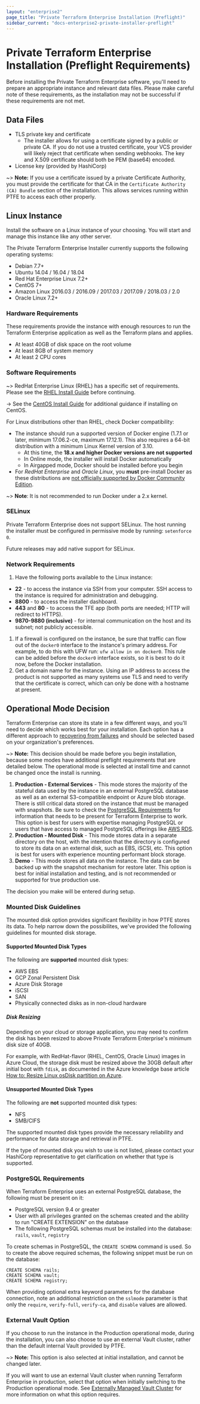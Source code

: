 ```yaml
---
layout: "enterprise2"
page_title: "Private Terraform Enterprise Installation (Preflight)"
sidebar_current: "docs-enterprise2-private-installer-preflight"
---
```


# Private Terraform Enterprise Installation (Preflight Requirements)

Before installing the Private Terraform Enterprise software, you'll need to prepare an appropriate instance and relevant data files. Please make careful note of these requirements, as the installation may not be successful if these requirements are not met.

## Data Files

* TLS private key and certificate
  * The installer allows for using a certificate signed by a public or private CA. If you do not use a trusted certificate, your VCS provider will likely reject that certificate when sending webhooks. The key and X.509 certificate should both be PEM (base64) encoded.
* License key (provided by HashiCorp)

~> **Note:** If you use a certificate issued by a private Certificate
   Authority, you must provide the certificate for that CA in the
   `Certificate Authority (CA) Bundle` section of the installation. This allows services
   running within PTFE to access each other properly.

## Linux Instance

Install the software on a Linux instance of your choosing.
You will start and manage this instance like any other server.

The Private Terraform Enterprise Installer currently supports the following
operating systems:

* Debian 7.7+
* Ubuntu 14.04 / 16.04 / 18.04
* Red Hat Enterprise Linux 7.2+
* CentOS 7+
* Amazon Linux 2016.03 / 2016.09 / 2017.03 / 2017.09 / 2018.03 / 2.0
* Oracle Linux 7.2+

### Hardware Requirements

These requirements provide the instance with enough resources to run the
Terraform Enterprise application as well as the Terraform plans and applies.

 * At least 40GB of disk space on the root volume
 * At least 8GB of system memory
 * At least 2 CPU cores

### Software Requirements

~> RedHat Enterprise Linux (RHEL) has a specific set of requirements. Please see the [RHEL Install Guide](./rhel-install-guide.html) before continuing.

-> See the [CentOS Install Guide](./centos-install-guide.html) for additional guidance if installing on CentOS.

For Linux distributions other than RHEL, check Docker compatibility:

  * The instance should run a supported version of Docker engine (1.7.1 or later, minimum 17.06.2-ce, maximum 17.12.1). This also requires a 64-bit distribution with a minimum Linux Kernel version of 3.10.
    * At this time, the **18.x and higher Docker versions are not supported**
    * In Online mode, the installer will install Docker automatically
    * In Airgapped mode, Docker should be installed before you begin
  * For _RedHat Enterprise_ and _Oracle Linux_, you **must** pre-install Docker as these distributions are [not officially supported by Docker Community Edition](https://docs.docker.com/engine/installation/#server).

~> **Note**: It is not recommended to run Docker under a 2.x kernel.

### SELinux

Private Terraform Enterprise does not support SELinux. The host running the installer must be configured in permissive mode by running: `setenforce 0`.

Future releases may add native support for SELinux.

### Network Requirements

1. Have the following ports available to the Linux instance:
  * **22** - to access the instance via SSH from your computer. SSH access to the instance is required for administration and debugging.
  * **8800** - to access the installer dashboard.
  * **443** and **80** - to access the TFE app (both ports are needed; HTTP will redirect to HTTPS).
  * **9870-9880 (inclusive)** - for internal communication on the host and its subnet; not publicly accessible.
1. If a firewall is configured on the instance, be sure that traffic can flow out of the `docker0` interface to the instance's primary address. For example, to do this with UFW run: `ufw allow in on docker0`. This rule can be added before the `docker0` interface exists, so it is best to do it now, before the Docker installation.
1. Get a domain name for the instance. Using an IP address to access the product is not supported as many systems use TLS and need to verify that the certificate is correct, which can only be done with a hostname at present.

## Operational Mode Decision

Terraform Enterprise can store its state in a few different ways, and you'll
need to decide which works best for your installation. Each option has a
different approach to
[recovering from failures](./reliability-availability.html#recovery-from-failures-1)
and should be selected based on your organization's preferences. 

~> **Note:** This decision should be made before you begin installation, because some modes have additional preflight requirements that are detailed below.
The operational mode is selected at install time and cannot be changed once the install is running.

1. **Production - External Services** - This mode stores the majority of the
   stateful data used by the instance in an external PostgreSQL database as
   well as an external S3-compatible endpoint or Azure blob storage. There is still critical data
   stored on the instance that must be managed with snapshots. Be sure to
   check the [PostgreSQL Requirements](#postgresql-requirements) for information that
   needs to be present for Terraform Enterprise to work. This option is best
   for users with expertise managing PostgreSQL or users that have access
   to managed PostgreSQL offerings like [AWS RDS](https://aws.amazon.com/rds/).
1. **Production - Mounted Disk** - This mode stores data in a separate
   directory on the host, with the intention that the directory is
   configured to store its data on an external disk, such as EBS, iSCSI,
   etc. This option is best for users with experience mounting performant
   block storage.
1. **Demo** - This mode stores all data on the instance. The data can be
   backed up with the snapshot mechanism for restore later. This option is best for initial
   installation and testing, and is not recommended or supported for true production use.

The decision you make will be entered during setup.

### Mounted Disk Guidelines

The mounted disk option provides significant flexibility in how PTFE stores its data. To help narrow down the possibilites, we've provided the following guidelines for mounted disk storage.

#### Supported Mounted Disk Types

The following are **supported** mounted disk types:

* AWS EBS
* GCP Zonal Persistent Disk
* Azure Disk Storage
* iSCSI
* SAN
* Physically connected disks as in non-cloud hardware

##### Disk Resizing

Depending on your cloud or storage application, you may need to confirm the disk has been resized to above Private Terraform Enterprise's minimum disk size of 40GB.

For example, with RedHat-flavor (RHEL, CentOS, Oracle Linux) images in Azure Cloud, the storage disk must be resized above the 30GB default after initial boot with `fdisk`, as documented in the Azure knowledge base article [How to: Resize Linux osDisk partition on Azure](https://blogs.msdn.microsoft.com/linuxonazure/2017/04/03/how-to-resize-linux-osdisk-partition-on-azure/).

#### Unsupported Mounted Disk Types

The following are **not** supported mounted disk types:

* NFS
* SMB/CIFS

The supported mounted disk types provide the necessary reliability and performance for data storage and retrieval in PTFE.

If the type of mounted disk you wish to use is not listed, please contact your HashiCorp representative to get clarification on whether that type is supported.

### PostgreSQL Requirements

When Terraform Enterprise uses an external PostgreSQL database, the
following must be present on it:

* PostgreSQL version 9.4 or greater
* User with all privileges granted on the schemas created and the ability to run "CREATE EXTENSION" on the database
* The following PostgreSQL schemas must be installed into the database: `rails`, `vault`, `registry`

To create schemas in PostgreSQL, the `CREATE SCHEMA` command is used. So to
create the above required schemas, the following snippet must be run on the
database:

```
CREATE SCHEMA rails;
CREATE SCHEMA vault;
CREATE SCHEMA registry;
```

When providing optional extra keyword parameters for the database connection,
note an additional restriction on the `sslmode` parameter is that only the
`require`, `verify-full`, `verify-ca`, and `disable` values are allowed.

### External Vault Option

If you choose to run the instance in the Production operational mode, during the installation, you can also choose to use an external Vault cluster, rather than the default internal Vault provided by PTFE.

~> **Note:** This option is also selected at initial installation, and cannot be changed later. 

If you will want to use an external Vault cluster when running Terraform Enterprise in production, select that option when initially switching to the Production operational mode. See [Externally Managed Vault Cluster](./vault.html) for more information on what this option requires.
